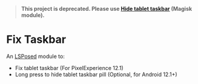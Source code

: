 > **This project is deprecated. Please use [Hide tablet taskbar](https://github.com/Coxxs/hide-tablet-taskbar) (Magisk module).**

# Fix Taskbar

An [LSPosed](https://github.com/LSPosed/LSPosed) module to:

- Fix tablet taskbar (For PixelExperience 12.1)
- Long press to hide tablet taskbar pill (Optional, for Android 12.1+)
